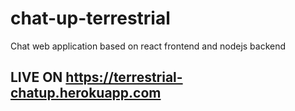 # chat-up-terrestrial
Chat web application based on react frontend and nodejs backend
## LIVE ON https://terrestrial-chatup.herokuapp.com
